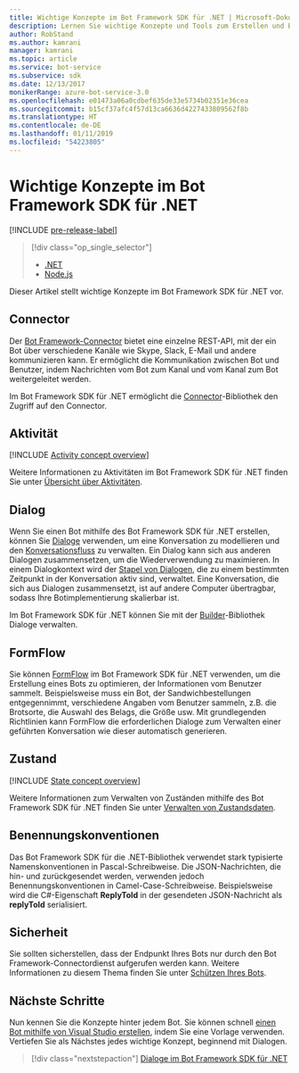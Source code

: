 ```yaml
---
title: Wichtige Konzepte im Bot Framework SDK für .NET | Microsoft-Dokumentation
description: Lernen Sie wichtige Konzepte und Tools zum Erstellen und Bereitstellen von Unterhaltungsbots kennen, die im Bot Framework SDK für .NET verfügbar sind.
author: RobStand
ms.author: kamrani
manager: kamrani
ms.topic: article
ms.service: bot-service
ms.subservice: sdk
ms.date: 12/13/2017
monikerRange: azure-bot-service-3.0
ms.openlocfilehash: e01473a06a0cdbef635de33e5734b02351e36cea
ms.sourcegitcommit: b15cf37afc4f57d13ca6636d4227433809562f8b
ms.translationtype: HT
ms.contentlocale: de-DE
ms.lasthandoff: 01/11/2019
ms.locfileid: "54223805"
---
```

# <a name="key-concepts-in-the-bot-framework-sdk-for-net"></a>Wichtige Konzepte im Bot Framework SDK für .NET

[!INCLUDE [pre-release-label](../includes/pre-release-label-v3.md)]

> [!div class="op_single_selector"]
> - [.NET](../dotnet/bot-builder-dotnet-concepts.md)
> - [Node.js](../nodejs/bot-builder-nodejs-concepts.md)

Dieser Artikel stellt wichtige Konzepte im Bot Framework SDK für .NET vor.

## <a name="connector"></a>Connector

Der [Bot Framework-Connector](bot-builder-dotnet-connector.md) bietet eine einzelne REST-API, mit der ein Bot über verschiedene Kanäle wie Skype, Slack, E-Mail und andere kommunizieren kann. Er ermöglicht die Kommunikation zwischen Bot und Benutzer, indem Nachrichten vom Bot zum Kanal und vom Kanal zum Bot weitergeleitet werden. 

Im Bot Framework SDK für .NET ermöglicht die [Connector][connectorLibrary]-Bibliothek den Zugriff auf den Connector. 

## <a name="activity"></a>Aktivität

[!INCLUDE [Activity concept overview](../includes/snippet-dotnet-concept-activity.md)]

Weitere Informationen zu Aktivitäten im Bot Framework SDK für .NET finden Sie unter [Übersicht über Aktivitäten](bot-builder-dotnet-activities.md).

## <a name="dialog"></a>Dialog

Wenn Sie einen Bot mithilfe des Bot Framework SDK für .NET erstellen, können Sie [Dialoge](bot-builder-dotnet-dialogs.md) verwenden, um eine Konversation zu modellieren und den [Konversationsfluss](../bot-service-design-conversation-flow.md#dialog-stack) zu verwalten. Ein Dialog kann sich aus anderen Dialogen zusammensetzen, um die Wiederverwendung zu maximieren. In einem Dialogkontext wird der [Stapel von Dialogen](../bot-service-design-conversation-flow.md), die zu einem bestimmten Zeitpunkt in der Konversation aktiv sind, verwaltet. Eine Konversation, die sich aus Dialogen zusammensetzt, ist auf andere Computer übertragbar, sodass Ihre Botimplementierung skalierbar ist. 

Im Bot Framework SDK für .NET können Sie mit der [Builder][builderLibrary]-Bibliothek Dialoge verwalten.

## <a name="formflow"></a>FormFlow

Sie können [FormFlow](bot-builder-dotnet-formflow.md) im Bot Framework SDK für .NET verwenden, um die Erstellung eines Bots zu optimieren, der Informationen vom Benutzer sammelt. Beispielsweise muss ein Bot, der Sandwichbestellungen entgegennimmt, verschiedene Angaben vom Benutzer sammeln, z.B. die Brotsorte, die Auswahl des Belags, die Größe usw. Mit grundlegenden Richtlinien kann FormFlow die erforderlichen Dialoge zum Verwalten einer geführten Konversation wie dieser automatisch generieren.

## <a name="state"></a>Zustand

[!INCLUDE [State concept overview](../includes/snippet-dotnet-concept-state.md)]

Weitere Informationen zum Verwalten von Zuständen mithilfe des Bot Framework SDK für .NET finden Sie unter [Verwalten von Zustandsdaten](bot-builder-dotnet-state.md).

## <a name="naming-conventions"></a>Benennungskonventionen

Das Bot Framework SDK für die .NET-Bibliothek verwendet stark typisierte Namenskonventionen in Pascal-Schreibweise. Die JSON-Nachrichten, die hin- und zurückgesendet werden, verwenden jedoch Benennungskonventionen in Camel-Case-Schreibweise. Beispielsweise wird die C#-Eigenschaft **ReplyToId** in der gesendeten JSON-Nachricht als **replyToId** serialisiert.

## <a name="security"></a>Sicherheit

Sie sollten sicherstellen, dass der Endpunkt Ihres Bots nur durch den Bot Framework-Connectordienst aufgerufen werden kann. Weitere Informationen zu diesem Thema finden Sie unter [Schützen Ihres Bots](bot-builder-dotnet-security.md).

## <a name="next-steps"></a>Nächste Schritte

Nun kennen Sie die Konzepte hinter jedem Bot. Sie können schnell [einen Bot mithilfe von Visual Studio erstellen](bot-builder-dotnet-quickstart.md), indem Sie eine Vorlage verwenden. Vertiefen Sie als Nächstes jedes wichtige Konzept, beginnend mit Dialogen.

> [!div class="nextstepaction"]
> [Dialoge im Bot Framework SDK für .NET](bot-builder-dotnet-dialogs.md)

[connectorLibrary]: /dotnet/api/microsoft.bot.connector

[builderLibrary]: /dotnet/api/microsoft.bot.builder.dialogs
